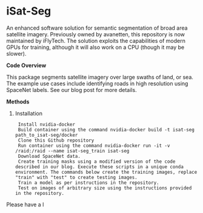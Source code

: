 # iSat-Seg

An enhanced software solution for semantic segmentation of broad area satellite imagery. Previously owned by avanetten, this repository is now maintained by iFlyTech. The solution exploits the capabilities of modern GPUs for training, although it will also work on a CPU (though it may be slower).

**Code Overview**

This package segments satellite imagery over large swaths of land, or sea. The example use cases include identifying roads in high resolution using SpaceNet labels. See our blog post for more details.

**Methods**

1. Installation

		Install nvidia-docker
		Build container using the command nvidia-docker build -t isat-seg path_to_isat-seg/docker
		Clone this Github repository
		Run container using the command nvidia-docker run -it -v /raid:/raid --name isat-seg_train isat-seg
		Download SpaceNet data.
		Create training masks using a modified version of the code described in our blog. Execute these scripts in a unique conda environment. The commands below create the training images, replace "train" with "test" to create testing images.
		Train a model as per instructions in the repository.
		Test on images of arbitrary size using the instructions provided in the repository.

Please have a l
